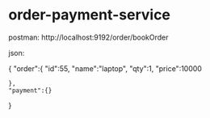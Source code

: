 # order-payment-service

postman:
http://localhost:9192/order/bookOrder


json:

{
	"order":{
		"id":55,
		"name":"laptop",
		"qty":1,
		"price":10000
		
	},
	"payment":{}
}

